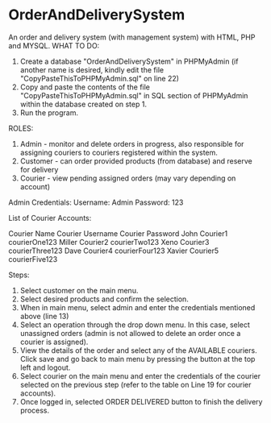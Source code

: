 # OrderAndDeliverySystem
An order and delivery system (with management system) with HTML, PHP and MYSQL.
WHAT TO DO:
1. Create a database "OrderAndDeliverySystem" in PHPMyAdmin (if another name is desired, kindly edit the file "CopyPasteThisToPHPMyAdmin.sql" on line 22)
2. Copy and paste the contents of the file "CopyPasteThisToPHPMyAdmin.sql" in SQL section of PHPMyAdmin within the database created on step 1.
3. Run the program.

ROLES:
1. Admin - monitor and delete orders in progress, also responsible for assigning couriers to couriers registered within the system.
2. Customer - can order provided products (from database) and reserve for delivery
3. Courier - view pending assigned orders (may vary depending on account)

Admin Credentials:
Username: Admin
Password: 123

List of Courier Accounts:

Courier Name         Courier Username        Courier Password
John                 Courier1                courierOne123
Miller               Courier2                courierTwo123
Xeno                 Courier3                courierThree123
Dave                 Courier4                courierFour123
Xavier               Courier5                courierFive123

Steps:
1. Select customer on the main menu.
2. Select desired products and confirm the selection.
3. When in main menu, select admin and enter the credentials mentioned above (line 13)
4. Select an operation through the drop down menu. In this case, select unassigned orders (admin 
   is not allowed to delete an order once a courier is assigned).
5. View the details of the order and select any of the AVAILABLE couriers. Click save and go back 
   to main menu by pressing the button at the top left and logout.
6. Select courier on the main menu and enter the credentials of the courier selected on the 
   previous step (refer to the table on Line 19 for courier accounts).
7. Once logged in, selected ORDER DELIVERED button to finish the delivery process.
